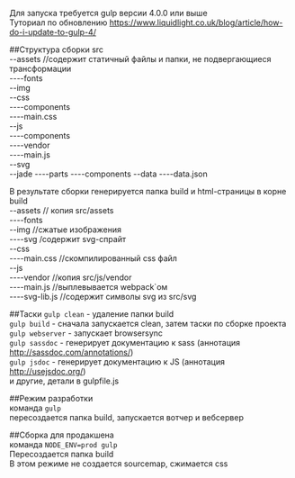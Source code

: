 Для запуска требуется gulp версии 4.0.0 или выше  
Туториал по обновлению https://www.liquidlight.co.uk/blog/article/how-do-i-update-to-gulp-4/

##Структура сборки
src  
--assets //содержит статичный файлы и папки, не подвергающиеся трансформации</span>  
----fonts  
--img  
--css  
----components  
----main.css  
--js  
----components  
----vendor  
----main.js  
--svg  
--jade
----parts
----components
--data
----data.json

В результате сборки генерируется папка build и html-страницы в корне
build  
--assets // копия src/assets  
----fonts  
--img //сжатые изображения  
----svg /содержит svg-спрайт  
--css  
----main.css //скомпилированный css файл  
--js  
----vendor //копия src/js/vendor  
----main.js //выплевывается webpack`ом  
----svg-lib.js //содержит символы svg из src/svg  

##Таски
```gulp clean``` - удаление папки build  
```gulp build``` - сначала запускается clean, затем таски по сборке проекта  
```gulp webserver``` - запускает browsersync  
```gulp sassdoc``` - генерирует документацию к sass (аннотация http://sassdoc.com/annotations/)   
```gulp jsdoc``` - генерирует документацию к JS (аннотация http://usejsdoc.org/)  
и другие, детали в gulpfile.js  


##Режим разработки  
команда ```gulp```  
пересоздается папка build, запускается вотчер и вебсервер  


##Сборка для продакшена  
команда ```NODE_ENV=prod gulp```  
Пересоздается папка build  
В этом режиме не создается sourcemap, сжимается css  